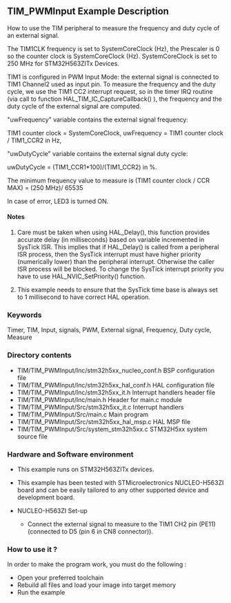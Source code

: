 ## <b>TIM_PWMInput Example Description</b> 

How to use the TIM peripheral to measure the frequency and 
duty cycle of an external signal.

The TIM1CLK frequency is set to SystemCoreClock (Hz), the Prescaler is 0 so the 
counter clock is SystemCoreClock (Hz).
SystemCoreClock is set to 250 MHz for STM32H563ZITx Devices.

TIM1 is configured in PWM Input Mode: the external signal is connected to 
TIM1 Channel2 used as input pin.
To measure the frequency and the duty cycle, we use the TIM1 CC2 interrupt request,
so in the timer IRQ routine (via call to function HAL_TIM_IC_CaptureCallback() ),
the frequency and the duty cycle of the external signal are computed.

"uwFrequency" variable contains the external signal frequency:

TIM1 counter clock = SystemCoreClock,
uwFrequency = TIM1 counter clock / TIM1_CCR2 in Hz, 

"uwDutyCycle" variable contains the external signal duty cycle:

uwDutyCycle = (TIM1_CCR1*100)/(TIM1_CCR2) in %.

The minimum frequency value to measure is (TIM1 counter clock / CCR MAX)
                                         = (250 MHz)/ 65535

In case of error, LED3 is turned ON.

#### <b>Notes</b>

 1. Care must be taken when using HAL_Delay(), this function provides accurate delay (in milliseconds)
    based on variable incremented in SysTick ISR. This implies that if HAL_Delay() is called from
    a peripheral ISR process, then the SysTick interrupt must have higher priority (numerically lower)
    than the peripheral interrupt. Otherwise the caller ISR process will be blocked.
    To change the SysTick interrupt priority you have to use HAL_NVIC_SetPriority() function.
      
 2. This example needs to ensure that the SysTick time base is always set to 1 millisecond
    to have correct HAL operation.

### <b>Keywords</b>

Timer, TIM, Input, signals, PWM, External signal, Frequency, Duty cycle, Measure

### <b>Directory contents</b>

  - TIM/TIM_PWMInput/Inc/stm32h5xx_nucleo_conf.h BSP configuration file
  - TIM/TIM_PWMInput/Inc/stm32h5xx_hal_conf.h    HAL configuration file
  - TIM/TIM_PWMInput/Inc/stm32h5xx_it.h          Interrupt handlers header file
  - TIM/TIM_PWMInput/Inc/main.h                  Header for main.c module  
  - TIM/TIM_PWMInput/Src/stm32h5xx_it.c          Interrupt handlers
  - TIM/TIM_PWMInput/Src/main.c                  Main program
  - TIM/TIM_PWMInput/Src/stm32h5xx_hal_msp.c     HAL MSP file
  - TIM/TIM_PWMInput/Src/system_stm32h5xx.c      STM32H5xx system source file


### <b>Hardware and Software environment</b>

  - This example runs on STM32H563ZITx devices.
    
  - This example has been tested with STMicroelectronics NUCLEO-H563ZI 
    board and can be easily tailored to any other supported device 
    and development board.

  - NUCLEO-H563ZI Set-up
    - Connect the external signal to measure to the TIM1 CH2 pin (PE11) (connected to D5 (pin 6 in CN8 connector)).

### <b>How to use it ?</b> 

In order to make the program work, you must do the following :
 - Open your preferred toolchain
 - Rebuild all files and load your image into target memory
 - Run the example

